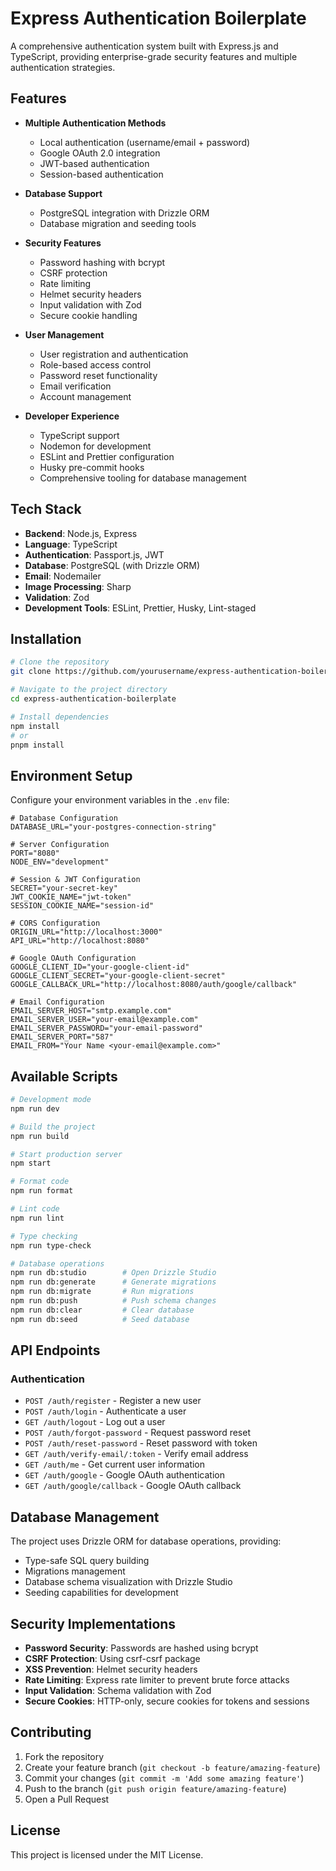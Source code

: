# Express Authentication Boilerplate

A comprehensive authentication system built with Express.js and TypeScript, providing
enterprise-grade security features and multiple authentication strategies.

## Features

- **Multiple Authentication Methods**

  - Local authentication (username/email + password)
  - Google OAuth 2.0 integration
  - JWT-based authentication
  - Session-based authentication

- **Database Support**

  - PostgreSQL integration with Drizzle ORM
  - Database migration and seeding tools

- **Security Features**

  - Password hashing with bcrypt
  - CSRF protection
  - Rate limiting
  - Helmet security headers
  - Input validation with Zod
  - Secure cookie handling

- **User Management**

  - User registration and authentication
  - Role-based access control
  - Password reset functionality
  - Email verification
  - Account management

- **Developer Experience**
  - TypeScript support
  - Nodemon for development
  - ESLint and Prettier configuration
  - Husky pre-commit hooks
  - Comprehensive tooling for database management

## Tech Stack

- **Backend**: Node.js, Express
- **Language**: TypeScript
- **Authentication**: Passport.js, JWT
- **Database**: PostgreSQL (with Drizzle ORM)
- **Email**: Nodemailer
- **Image Processing**: Sharp
- **Validation**: Zod
- **Development Tools**: ESLint, Prettier, Husky, Lint-staged

## Installation

```bash
# Clone the repository
git clone https://github.com/yourusername/express-authentication-boilerplate.git

# Navigate to the project directory
cd express-authentication-boilerplate

# Install dependencies
npm install
# or
pnpm install
```

## Environment Setup

Configure your environment variables in the `.env` file:

```
# Database Configuration
DATABASE_URL="your-postgres-connection-string"

# Server Configuration
PORT="8080"
NODE_ENV="development"

# Session & JWT Configuration
SECRET="your-secret-key"
JWT_COOKIE_NAME="jwt-token"
SESSION_COOKIE_NAME="session-id"

# CORS Configuration
ORIGIN_URL="http://localhost:3000"
API_URL="http://localhost:8080"

# Google OAuth Configuration
GOOGLE_CLIENT_ID="your-google-client-id"
GOOGLE_CLIENT_SECRET="your-google-client-secret"
GOOGLE_CALLBACK_URL="http://localhost:8080/auth/google/callback"

# Email Configuration
EMAIL_SERVER_HOST="smtp.example.com"
EMAIL_SERVER_USER="your-email@example.com"
EMAIL_SERVER_PASSWORD="your-email-password"
EMAIL_SERVER_PORT="587"
EMAIL_FROM="Your Name <your-email@example.com>"
```

## Available Scripts

```bash
# Development mode
npm run dev

# Build the project
npm run build

# Start production server
npm start

# Format code
npm run format

# Lint code
npm run lint

# Type checking
npm run type-check

# Database operations
npm run db:studio        # Open Drizzle Studio
npm run db:generate      # Generate migrations
npm run db:migrate       # Run migrations
npm run db:push          # Push schema changes
npm run db:clear         # Clear database
npm run db:seed          # Seed database
```

## API Endpoints

### Authentication

- `POST /auth/register` - Register a new user
- `POST /auth/login` - Authenticate a user
- `GET /auth/logout` - Log out a user
- `POST /auth/forgot-password` - Request password reset
- `POST /auth/reset-password` - Reset password with token
- `GET /auth/verify-email/:token` - Verify email address
- `GET /auth/me` - Get current user information
- `GET /auth/google` - Google OAuth authentication
- `GET /auth/google/callback` - Google OAuth callback

## Database Management

The project uses Drizzle ORM for database operations, providing:

- Type-safe SQL query building
- Migrations management
- Database schema visualization with Drizzle Studio
- Seeding capabilities for development

## Security Implementations

- **Password Security**: Passwords are hashed using bcrypt
- **CSRF Protection**: Using csrf-csrf package
- **XSS Prevention**: Helmet security headers
- **Rate Limiting**: Express rate limiter to prevent brute force attacks
- **Input Validation**: Schema validation with Zod
- **Secure Cookies**: HTTP-only, secure cookies for tokens and sessions

## Contributing

1. Fork the repository
2. Create your feature branch (`git checkout -b feature/amazing-feature`)
3. Commit your changes (`git commit -m 'Add some amazing feature'`)
4. Push to the branch (`git push origin feature/amazing-feature`)
5. Open a Pull Request

## License

This project is licensed under the MIT License.

